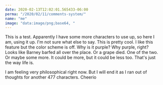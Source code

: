 ```yaml
---
date: 2020-02-13T12:02:01.565433-06:00
perma: "/2020/02/11/comments-system/"
name: "me"
image: "data:image/png;base64, "
---
```


This is a test. Apparently I have some more characters to use up, so here I am, using it up. I'm not sure what else to say. This is pretty cool. I like this feature but the color scheme is off. Why is it purple? Why purple, right? Looks like Barney barfed all over the place. Or a grape died. One of the two. Or maybe some more. It could be more, but it could be less too. That's just the way life is.

I am feeling very philosophical right now. But I will end it as I ran out of thoughts for another 477 characters. Cheerio
